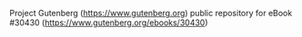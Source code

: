 Project Gutenberg (https://www.gutenberg.org) public repository for eBook #30430 (https://www.gutenberg.org/ebooks/30430)
